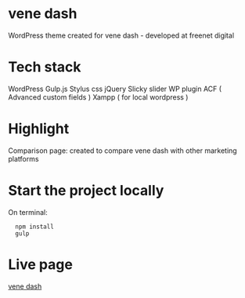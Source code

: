 # vene dash

   WordPress theme created for vene dash - developed at freenet digital

# Tech stack

   WordPress 
   Gulp.js
   Stylus css
   jQuery
   Slicky slider
   WP plugin ACF ( Advanced custom fields ) 
   Xampp ( for local wordpress )
  
  # Highlight

   Comparison page: created to compare vene dash with other marketing platforms

  
  # Start the project locally
  
  On terminal:
  
      npm install
      gulp

# Live page
   [vene dash](https://www.venedash.io "vene dash")
    
